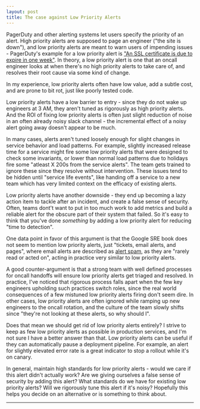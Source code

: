 ```yaml
---
layout: post
title: The case against Low Priority Alerts
---
```


PagerDuty and other alerting systems let users specify the priority of an alert. High priority alerts are supposed to page an engineer ("the site is down"), and low priority alerts are meant to warn users of impending issues - PagerDuty's example for a low priority alert is ["An SSL certificate is due to expire in one week"](https://response.pagerduty.com/oncall/alerting_principles/#an-ssl-certificate-is-due-to-expire-in-one-week). In theory, a low priority alert is one that an oncall engineer looks at when there's no high priority alerts to take care of, and resolves their root cause via some kind of change.

In my experience, low priority alerts often have low value, add a subtle cost, and are prone to bit rot, just like poorly tested code.

Low priority alerts have a low barrier to entry - since they do not wake up engineers at 3 AM, they aren't tuned as rigorously as high priority alerts. And the ROI of fixing low priority alerts is often just slight reduction of noise in an often already noisy slack channel - the incremental effect of a noisy alert going away doesn't appear to be much. 

In many cases, alerts aren't tuned loosely enough for slight changes in service behavior and load patterns. For example, slightly increased release time for a service might fire some low priority alerts that were designed to check some invariants, or lower than normal load patterns due to holidays fire some "atleast X 200s from the service alerts". The team gets trained to ignore these since they resolve without intervention. These issues tend to be hidden until "service life events", like handing off a service to a new team which has very limited context on the efficacy of existing alerts.

Low priority alerts have another downside - they end up becoming a lazy action item to tackle after an incident, and create a false sense of security. Often, teams dont't want to put in too much work to add metrics and build a reliable alert for the obscure part of their system that failed. So it's easy to think that you've done _something_ by adding a low priority alert for reducing "time to detection".

One data point in favor of this argument is that the Google SRE book does not seem to mention low priority alerts, just "tickets, email alerts, and pages", where email alerts are described as [alert spam](https://landing.google.com/sre/sre-book/chapters/monitoring-distributed-systems/#id-LvQuvtYS7UvI8h4), as they are "rarely read or acted on", acting in practice very similar to low priority alerts.

A good counter-argument is that a strong team with well defined processes for oncall handoffs will ensure low priority alerts get triaged and resolved. In practice, I've noticed that rigorous process falls apart when the few key engineers upholding such practices switch roles, since the real world consequences of a few mistuned low priority alerts firing don't seem dire. In other cases, low priority alerts are often ignored while ramping up new engineers to the oncall rotation, and the culture of the team slowly shifts since "they're not looking at these alerts, so why should I".

Does that mean we should get rid of low priority alerts entirely? I strive to keep as few low priority alerts as possible in production services, and I'm not sure I have a better answer than that. Low priority alerts can be useful if they can automatically pause a deployment pipeline. For example, an alert for slightly elevated error rate is a great indicator to stop a rollout while it's on canary.

In general, maintain high standards for low priority alerts - would we care if this alert didn't actually work? Are we giving ourselves a false sense of security by adding this alert? What standards do we have for existing low priority alerts? Will we rigorously tune this alert if it's noisy? Hopefully this helps you decide on an alternative or is something to think about.

-------
